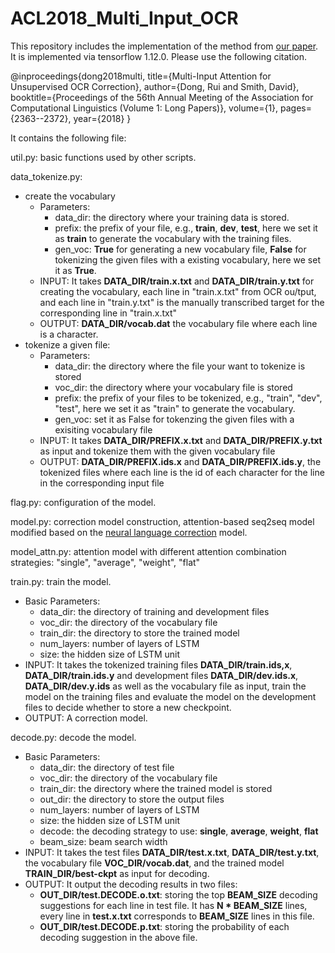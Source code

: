 # ACL2018_Multi_Input_OCR

This repository includes the implementation of the method from [our paper](http://www.ccs.neu.edu/home/dongrui/paper/acl_2018.pdf). It is implemented via tensorflow 1.12.0. Please use the following citation.

@inproceedings{dong2018multi,
  title={Multi-Input Attention for Unsupervised OCR Correction},
  author={Dong, Rui and Smith, David},
  booktitle={Proceedings of the 56th Annual Meeting of the Association for Computational Linguistics (Volume 1: Long Papers)},
  volume={1},
  pages={2363--2372},
  year={2018}
}

It contains the following file:

util.py: basic functions used by other scripts.

data_tokenize.py: 
* create the vocabulary
    * Parameters:
        * data_dir: the directory where your training data is stored.
        * prefix: the prefix of your file, e.g., **train**, **dev**, **test**, here we set it as **train** to generate the vocabulary with the training files.
	    * gen_voc: **True** for generating a new vocabulary file, **False** for tokenizing the given files with a existing vocabulary, here we set it as **True**.
	* INPUT: It takes **DATA_DIR/train.x.txt** and **DATA_DIR/train.y.txt** for creating the vocabulary, each line in "train.x.txt" from OCR ou/tput, and each line in "train.y.txt" is the manually transcribed target for the corresponding line in "train.x.txt"
	* OUTPUT: **DATA_DIR/vocab.dat** the vocabulary file where each line is a character.
* tokenize a given file:	
    * Parameters:	
	    * data_dir: the directory where the file your want to tokenize is stored		 
		* voc_dir: the directory where your vocabulary file is stored	   
 		* prefix: the prefix of your files to be tokenized, e.g., "train", "dev", "test", here we set it as "train" to generate the vocabulary.
		* gen_voc: set it as False for tokenzing the given files with a exisiting vocabulary file
	* INPUT: It takes **DATA_DIR/PREFIX.x.txt** and **DATA_DIR/PREFIX.y.txt** as input and tokenize them with the given vocabulary file
	* OUTPUT: **DATA_DIR/PREFIX.ids.x** and **DATA_DIR/PREFIX.ids.y**, the tokenized files where each line is the id of each character for the line in the corresponding input file

flag.py: configuration of the model.

model.py: correction model construction, attention-based seq2seq model modified based on the [neural language correction](https://github.com/stanfordmlgroup/nlc) model.

model_attn.py: attention model with different attention combination strategies: "single", "average", "weight", "flat"

train.py: train the model.
* Basic Parameters:
    * data_dir: the directory of training and development files
    * voc_dir: the directory of the vocabulary file
    * train_dir: the directory to store the trained model
    * num_layers: number of layers of LSTM
    * size: the hidden size of LSTM unit
* INPUT: It takes the tokenized training files **DATA_DIR/train.ids,x**, **DATA_DIR/train.ids.y** and development files **DATA_DIR/dev.ids.x**, **DATA_DIR/dev.y.ids** as well as the vocabulary file as input, train the model on the training files and evaluate the model on the development files to decide whether to store a new checkpoint.
* OUTPUT: A correction model.

decode.py: decode the model.
* Basic Parameters:
    * data_dir: the directory of test file
    * voc_dir: the directory of the vocabulary file
    * train_dir: the directory where the trained model is stored
    * out_dir: the directory to store the output files
    * num_layers: number of layers of LSTM
    * size: the hidden size of LSTM unit
    * decode: the decoding strategy to use: **single**, **average**, **weight**, **flat**
    * beam_size:  beam search width
* INPUT: It takes the test files **DATA_DIR/test.x.txt**, **DATA_DIR/test.y.txt**, the vocabulary file **VOC_DIR/vocab.dat**, and the trained model  **TRAIN_DIR/best-ckpt** as input for decoding.
* OUTPUT: It output the decoding results in two files:
  * **OUT_DIR/test.DECODE.o.txt**: storing the top **BEAM_SIZE** decoding suggestions for each line in test file. It has **N * BEAM_SIZE** lines, every line in **test.x.txt** corresponds to **BEAM_SIZE** lines in this file.
  * **OUT_DIR/test.DECODE.p.txt**: storing the probability of each decoding suggestion in the above file.



